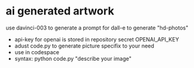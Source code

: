 # ai generated artwork
use davinci-003 to generate a prompt for dall-e to generate "hd-photos"  

* api-key for openai is stored in repository secret OPENAI_API_KEY
* adust code.py to generate picture specifix to your need
* use in codespace
* syntax: python code.py "describe your image"
